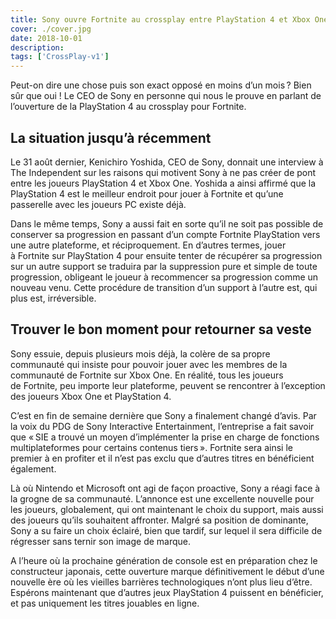 ```yaml
---
title: Sony ouvre Fortnite au crossplay entre PlayStation 4 et Xbox One
cover: ./cover.jpg
date: 2018-10-01
description: 
tags: ['CrossPlay-v1']
---
```

Peut-on dire une chose puis son exact opposé en moins d’un mois ? Bien sûr que oui ! Le CEO de Sony en personne qui nous le prouve en parlant de l’ouverture de la PlayStation 4 au crossplay pour Fortnite. 

## La situation jusqu’à récemment
Le 31 août dernier, Kenichiro Yoshida, CEO de Sony, donnait une interview à The Independent sur les raisons qui motivent Sony à ne pas créer de pont entre les joueurs PlayStation 4 et Xbox One. Yoshida a ainsi affirmé que la PlayStation 4 est le meilleur endroit pour jouer à Fortnite et qu’une passerelle avec les joueurs PC existe déjà.

Dans le même temps, Sony a aussi fait en sorte qu’il ne soit pas possible de conserver sa progression en passant d’un compte Fortnite PlayStation vers une autre plateforme, et réciproquement. En d’autres termes, jouer à Fortnite sur PlayStation 4 pour ensuite tenter de récupérer sa progression sur un autre support se traduira par la suppression pure et simple de toute progression, obligeant le joueur à recommencer sa progression comme un nouveau venu. Cette procédure de transition d’un support à l’autre est, qui plus est, irréversible.

## Trouver le bon moment pour retourner sa veste
Sony essuie, depuis plusieurs mois déjà, la colère de sa propre communauté qui insiste pour pouvoir jouer avec les membres de la communauté de Fortnite sur Xbox One. En réalité, tous les joueurs de Fortnite, peu importe leur plateforme, peuvent se rencontrer à l’exception des joueurs Xbox One et PlayStation 4.

C’est en fin de semaine dernière que Sony a finalement changé d’avis. Par la voix du PDG de Sony Interactive Entertainment, l’entreprise a fait savoir que « SIE a trouvé un moyen d’implémenter la prise en charge de fonctions multiplateformes pour certains contenus tiers ». Fortnite sera ainsi le premier à en profiter et il n’est pas exclu que d’autres titres en bénéficient également.

Là où Nintendo et Microsoft ont agi de façon proactive, Sony a réagi face à la grogne de sa communauté. L’annonce est une excellente nouvelle pour les joueurs, globalement, qui ont maintenant le choix du support, mais aussi des joueurs qu’ils souhaitent affronter. Malgré sa position de dominante, Sony a su faire un choix éclairé, bien que tardif, sur lequel il sera difficile de régresser sans ternir son image de marque.

A l’heure où la prochaine génération de console est en préparation chez le constructeur japonais, cette ouverture marque définitivement le début d’une nouvelle ère où les vieilles barrières technologiques n’ont plus lieu d’être. Espérons maintenant que d’autres jeux PlayStation 4 puissent en bénéficier, et pas uniquement les titres jouables en ligne.

